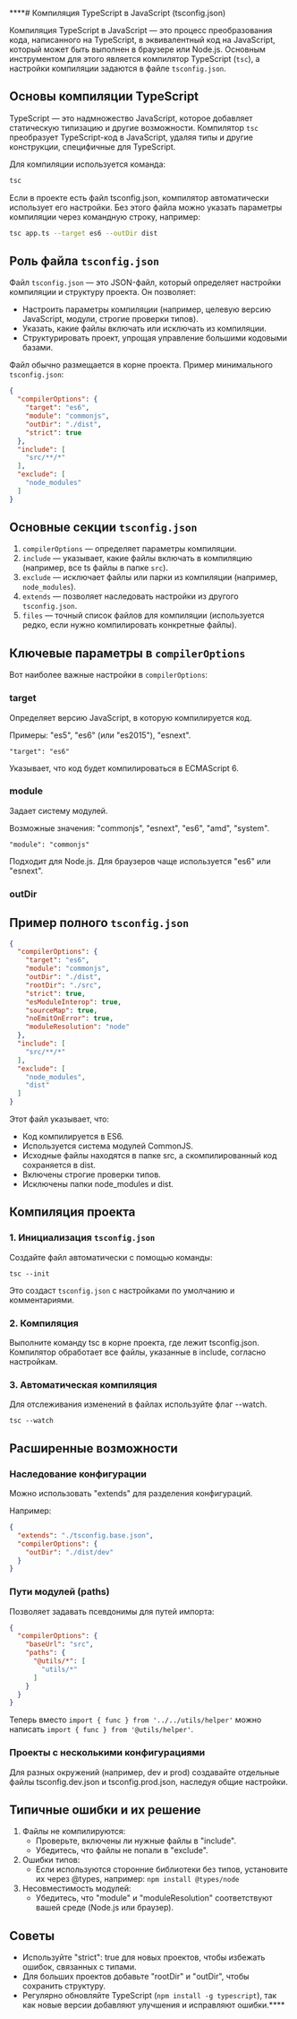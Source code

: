 ****# Компиляция TypeScript в JavaScript (tsconfig.json)

Компиляция TypeScript в JavaScript — это процесс преобразования кода, написанного на TypeScript, в эквивалентный код на
JavaScript, который может быть выполнен в браузере или Node.js. Основным инструментом для этого является компилятор
TypeScript (`tsc`), а настройки компиляции задаются в файле `tsconfig.json`.

## Основы компиляции TypeScript

TypeScript — это надмножество JavaScript, которое добавляет статическую типизацию и другие возможности. Компилятор `tsc`
преобразует TypeScript-код в JavaScript, удаляя типы и другие конструкции, специфичные для TypeScript.

Для компиляции используется команда:

```bash
tsc
```

Если в проекте есть файл tsconfig.json, компилятор автоматически использует его настройки. Без этого файла можно указать
параметры компиляции через командную строку, например:

```bash
tsc app.ts --target es6 --outDir dist
```

## Роль файла `tsconfig.json`

Файл `tsconfig.json` — это JSON-файл, который определяет настройки компиляции и структуру проекта. Он позволяет:

* Настроить параметры компиляции (например, целевую версию JavaScript, модули, строгие проверки типов).
* Указать, какие файлы включать или исключать из компиляции.
* Структурировать проект, упрощая управление большими кодовыми базами.

Файл обычно размещается в корне проекта. Пример минимального `tsconfig.json`:

```json
{
  "compilerOptions": {
    "target": "es6",
    "module": "commonjs",
    "outDir": "./dist",
    "strict": true
  },
  "include": [
    "src/**/*"
  ],
  "exclude": [
    "node_modules"
  ]
}
```

## Основные секции `tsconfig.json`

1. `compilerOptions` — определяет параметры компиляции.
2. `include` — указывает, какие файлы включать в компиляцию (например, все ts файлы в папке `src`).
3. `exclude` — исключает файлы или парки из компиляции (например, `node_modules`).
4. `extends` — позволяет наследовать настройки из другого `tsconfig.json`.
5. `files` — точный список файлов для компиляции (используется редко, если нужно компилировать конкретные файлы).

## Ключевые параметры в `compilerOptions`

Вот наиболее важные настройки в `compilerOptions`:

### target

Определяет версию JavaScript, в которую компилируется код.

Примеры: "es5", "es6" (или "es2015"), "esnext".

```
"target": "es6"
```

Указывает, что код будет компилироваться в ECMAScript 6.

### module

Задает систему модулей.

Возможные значения: "commonjs", "esnext", "es6", "amd", "system".

```
"module": "commonjs"
```

Подходит для Node.js. Для браузеров чаще используется "es6" или "esnext".

### outDir

## Пример полного `tsconfig.json`

```json
{
  "compilerOptions": {
    "target": "es6",
    "module": "commonjs",
    "outDir": "./dist",
    "rootDir": "./src",
    "strict": true,
    "esModuleInterop": true,
    "sourceMap": true,
    "noEmitOnError": true,
    "moduleResolution": "node"
  },
  "include": [
    "src/**/*"
  ],
  "exclude": [
    "node_modules",
    "dist"
  ]
}
```

Этот файл указывает, что:

* Код компилируется в ES6.
* Используется система модулей CommonJS.
* Исходные файлы находятся в папке src, а скомпилированный код сохраняется в dist.
* Включены строгие проверки типов.
* Исключены папки node_modules и dist.

## Компиляция проекта

### 1. Инициализация `tsconfig.json`

Создайте файл автоматически с помощью команды:

```
tsc --init
```

Это создаст `tsconfig.json` с настройками по умолчанию и комментариями.

### 2. Компиляция

Выполните команду tsc в корне проекта, где лежит tsconfig.json. Компилятор обработает все файлы, указанные в include,
согласно настройкам.

### 3. Автоматическая компиляция

Для отслеживания изменений в файлах используйте флаг --watch.

```
tsc --watch
```

## Расширенные возможности

### Наследование конфигурации

Можно использовать "extends" для разделения конфигураций.

Например:

```json
{
  "extends": "./tsconfig.base.json",
  "compilerOptions": {
    "outDir": "./dist/dev"
  }
}
```

### Пути модулей (paths)

Позволяет задавать псевдонимы для путей импорта:

```json
{
  "compilerOptions": {
    "baseUrl": "src",
    "paths": {
      "@utils/*": [
        "utils/*"
      ]
    }
  }
}
```

Теперь вместо `import { func } from '../../utils/helper'` можно написать `import { func } from '@utils/helper'`.

### Проекты с несколькими конфигурациями

Для разных окружений (например, dev и prod) создавайте отдельные файлы tsconfig.dev.json и tsconfig.prod.json, наследуя
общие настройки.

## Типичные ошибки и их решение

1. Файлы не компилируются:
    * Проверьте, включены ли нужные файлы в "include".
    * Убедитесь, что файлы не попали в "exclude".
2. Ошибки типов:
    * Если используются сторонние библиотеки без типов, установите их через @types, например: `npm install @types/node`
3. Несовместимость модулей:
    * Убедитесь, что "module" и "moduleResolution" соответствуют вашей среде (Node.js или браузер).

## Советы

* Используйте "strict": true для новых проектов, чтобы избежать ошибок, связанных с типами.
* Для больших проектов добавьте "rootDir" и "outDir", чтобы сохранить структуру.
* Регулярно обновляйте TypeScript (`npm install -g typescript`), так как новые версии добавляют улучшения и исправляют
  ошибки.****